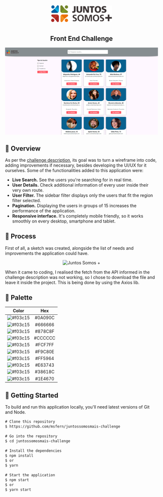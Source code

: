 <p align="center">
  <img src="public/logo.svg" width="200" alt="Juntos Somos +">
</p>

# 

<h2 align="center">
	Front End Challenge
</h2>

![Application Preview](/print.png)

## 📙 Overview

As per the [challenge description](https://github.com/juntossomosmais/frontend-challenge/blob/master/README.md), its goal was to turn a wireframe into code, adding improvements if necessary, besides developing the UI/UX for it ourselves. Some of the functionalities added to this application were:

- **Live Search.** See the users you're searching for in real time.
- **User Details.** Check additional information of every user inside their very own route.
- **User Filter.** The sidebar filter displays only the users that fit the region filter selected.
- **Pagination.** Displaying the users in groups of 15 increases the performance of the application.
- **Responsive interface.** It's completely mobile friendly, so it works smoothly on every desktop, smartphone and tablet.

## 🔨 Process

First of all, a sketch was created, alongside the list of needs and improvements the application could have.

<p align="center">
  <img src="sketch.png" width="300" alt="Juntos Somos +">
</p>

When it came to coding, I realised the fetch from the API informed in the challenge description was not working, so I chose to download the file and leave it inside the project. This is being done by using the Axios lib.


## 🎨 Palette

| Color        | Hex           |
| ------------- |:-------------:|
| ![#f03c15](https://placehold.it/15/0A090C/000000?text=+) | #0A090C |
| ![#f03c15](https://placehold.it/15/666666/000000?text=+) | #666666 |
| ![#f03c15](https://placehold.it/15/878C8F/000000?text=+) | #878C8F |
| ![#f03c15](https://placehold.it/15/CCCCCC/000000?text=+) | #CCCCCC |
| ![#f03c15](https://placehold.it/15/FCF7FF/000000?text=+) | #FCF7FF |
| ![#f03c15](https://placehold.it/15/F9C80E/000000?text=+) | #F9C80E |
| ![#f03c15](https://placehold.it/15/FF5964/000000?text=+) | #FF5964 |
| ![#f03c15](https://placehold.it/15/E63743/000000?text=+) | #E63743 |
| ![#f03c15](https://placehold.it/15/38618C/000000?text=+) | #38618C |
| ![#f03c15](https://placehold.it/15/1E4670/000000?text=+) | #1E4670 |

## 💾 Getting Started
To build and run this application locally, you'll need latest versions of Git and Node.

```
# Clone this repository
$ https://github.com/msfern/juntossomosmais-challenge

# Go into the repository
$ cd juntossomosmais-challenge

# Install the dependencies
$ npm install 
$ or
$ yarn

# Start the application
$ npm start 
$ or
$ yarn start
